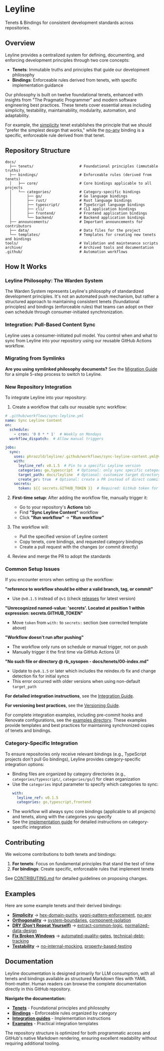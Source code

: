 # Leyline

Tenets & Bindings for consistent development standards across repositories.

## Overview

Leyline provides a centralized system for defining, documenting, and enforcing
development principles through two core concepts:

- **Tenets**: Immutable truths and principles that guide our development philosophy
- **Bindings**: Enforceable rules derived from tenets, with specific implementation
  guidance

Our philosophy is built on twelve foundational tenets, enhanced with insights from
"The Pragmatic Programmer" and modern software engineering best practices. These tenets
cover essential areas including simplicity, testability, maintainability, modularity,
automation, and adaptability.

For example, the [simplicity](./docs/tenets/simplicity.md) tenet establishes the
principle that we should "prefer the simplest design that works," while the
[no-any](./docs/bindings/categories/typescript/no-any.md) binding is a specific, enforceable rule
derived from that tenet.

## Repository Structure

```
docs/
  ├── tenets/                     # Foundational principles (immutable truths)
  ├── bindings/                   # Enforceable rules (derived from tenets)
  │   ├── core/                   # Core bindings applicable to all projects
  │   └── categories/             # Category-specific bindings
  │       ├── go/                 # Go language bindings
  │       ├── rust/               # Rust language bindings
  │       ├── typescript/         # TypeScript language bindings
  │       ├── cli/                # CLI application bindings
  │       ├── frontend/           # Frontend application bindings
  │       └── backend/            # Backend application bindings
  ├── announcements/              # Important announcements for contributors
  ├── data/                       # Data files for the project
  └── templates/                  # Templates for creating new tenets and bindings
tools/                            # Validation and maintenance scripts
archive/                          # Archived tools and documentation
.github/                          # Automation workflows
```

## How It Works

### Leyline Philosophy: The Warden System

The Warden System represents Leyline's philosophy of standardized development principles.
It's not an automated push mechanism, but rather a structured approach to maintaining
consistent tenets (foundational principles) and bindings (enforceable rules) that teams
can adopt on their own schedule through consumer-initiated synchronization.

### Integration: Pull-Based Content Sync

Leyline uses a consumer-initiated pull model. You control when and what to sync from Leyline
into your repository using our reusable GitHub Actions workflow.

### Migrating from Symlinks

**Are you using symlinked philosophy documents?** See the
[Migration Guide](./docs/migration-guide.md) for a simple 5-step process to switch to
Leyline.

### New Repository Integration

To integrate Leyline into your repository:

1. Create a workflow that calls our reusable sync workflow:

```yaml
# .github/workflows/sync-leyline.yml
name: Sync Leyline Content
on:
  schedule:
    - cron: '0 0 * * 1'  # Weekly on Mondays
  workflow_dispatch:  # Allow manual triggers

jobs:
  sync:
    uses: phrazzld/leyline/.github/workflows/sync-leyline-content.yml@v0.1.5
    with:
      leyline_ref: v0.1.5  # Pin to a specific Leyline version
      categories: go,typescript  # Optional: only sync specific categories
      target_path: docs/leyline  # Optional: customize target directory
      create_pr: true  # Optional: create a PR instead of direct commit
    secrets:
      token: ${{ secrets.GITHUB_TOKEN }}  # Required: GitHub token for repo access
```

2. **First-time setup**: After adding the workflow file, manually trigger it:
   - Go to your repository's **Actions** tab
   - Find **"Sync Leyline Content"** workflow
   - Click **"Run workflow"** → **"Run workflow"**

3. The workflow will:
   - Pull the specified version of Leyline content
   - Copy tenets, core bindings, and requested category bindings
   - Create a pull request with the changes (or commit directly)

4. Review and merge the PR to adopt the standards

### Common Setup Issues

If you encounter errors when setting up the workflow:

**"reference to workflow should be either a valid branch, tag, or commit"**
- Use `@v0.1.5` instead of `@v1` (check [releases](https://github.com/phrazzld/leyline/releases) for latest version)

**"Unrecognized named-value: 'secrets'. Located at position 1 within expression: secrets.GITHUB_TOKEN"**
- Move `token` from `with:` to `secrets:` section (see corrected template above)

**"Workflow doesn't run after pushing"**
- The workflow only runs on schedule or manual trigger, not on push
- Manually trigger it the first time via GitHub Actions UI

**"No such file or directory @ rb_sysopen - docs/tenets/00-index.md"**
- Update to `@v0.1.5` or later which includes the reindex.rb fix and change detection fix for initial syncs
- This error occurred with older versions when using non-default `target_path`

**For detailed integration instructions**, see the [Integration Guide](./docs/integration/pull-model-guide.md).

**For versioning best practices**, see the [Versioning Guide](./docs/integration/versioning-guide.md).

For complete integration examples, including pre-commit hooks and Renovate
configurations, see the [examples directory](./examples/). These examples provide
templates and best practices for maintaining synchronized copies of tenets and bindings.

### Category-Specific Integration

To ensure repositories only receive relevant bindings (e.g., TypeScript projects don't
pull Go bindings), Leyline provides category-specific integration options:

- Binding files are organized by category directories (e.g., `categories/typescript/`, `categories/go/`) for clean organization
- Use the `categories` input parameter to specify which categories to sync:
  ```yaml
  with:
    leyline_ref: v0.1.5
    categories: go,typescript,frontend
  ```
- The workflow will always sync core bindings (applicable to all projects) and tenets, along with the categories you specify
- See the [implementation guide](./docs/implementation-guide.md) for detailed
  instructions on category-specific integration

## Contributing

We welcome contributions to both tenets and bindings:

1. **For tenets**: Focus on fundamental principles that stand the test of time
1. **For bindings**: Create specific, enforceable rules that implement tenets

See [CONTRIBUTING.md](./docs/CONTRIBUTING.md) for detailed guidelines on proposing
changes.

## Examples

Here are some example tenets and their derived bindings:

- **[Simplicity](./docs/tenets/simplicity.md)** →
  [hex-domain-purity](./docs/bindings/core/hex-domain-purity.md),
  [yagni-pattern-enforcement](./docs/bindings/core/yagni-pattern-enforcement.md),
  [no-any](./docs/bindings/categories/typescript/no-any.md)
- **[Orthogonality](./docs/tenets/orthogonality.md)** →
  [system-boundaries](./docs/bindings/core/system-boundaries.md),
  [component-isolation](./docs/bindings/core/component-isolation.md)
- **[DRY (Don't Repeat Yourself)](./docs/tenets/dry-dont-repeat-yourself.md)** →
  [extract-common-logic](./docs/bindings/core/extract-common-logic.md),
  [normalized-data-design](./docs/bindings/core/normalized-data-design.md)
- **[Fix Broken Windows](./docs/tenets/fix-broken-windows.md)** →
  [automated-quality-gates](./docs/bindings/core/automated-quality-gates.md),
  [technical-debt-tracking](./docs/bindings/core/technical-debt-tracking.md)
- **[Testability](./docs/tenets/testability.md)** →
  [no-internal-mocking](./docs/bindings/core/no-internal-mocking.md),
  [property-based-testing](./docs/bindings/core/property-based-testing.md)

## Documentation

Leyline documentation is designed primarily for LLM consumption, with all tenets and bindings
available as structured Markdown files with YAML front-matter. Human readers can browse the
complete documentation directly in this GitHub repository.

**Navigate the documentation:**
- **[Tenets](./docs/tenets/)** - Foundational principles and philosophy
- **[Bindings](./docs/bindings/)** - Enforceable rules organized by category
- **[Integration guides](./docs/integration/)** - Implementation instructions
- **[Examples](./examples/)** - Practical integration templates

The repository structure is optimized for both programmatic access and GitHub's native
Markdown rendering, ensuring excellent readability without requiring additional tooling.
